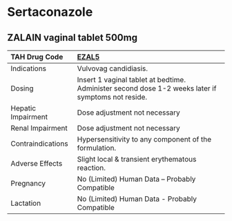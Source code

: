# Sertaconazole

## ZALAIN vaginal tablet 500mg

| TAH Drug Code      | [EZAL5](https://www.tahsda.org.tw/drugs/hissearch.php?drug_code=EZAL5)                             |
|:-------------------|:---------------------------------------------------------------------------------------------------|
| Indications        | Vulvovag candidiasis.                                                                              |
| Dosing             | Insert 1 vaginal tablet at bedtime. Administer second dose 1-2 weeks later if symptoms not reside. |
| Hepatic Impairment | Dose adjustment not necessary                                                                      |
| Renal Impairment   | Dose adjustment not necessary                                                                      |
| Contraindications  | Hypersensitivity to any component of the formulation.                                              |
| Adverse Effects    | Slight local & transient erythematous reaction.                                                    |
| Pregnancy          | No (Limited) Human Data – Probably Compatible                                                      |
| Lactation          | No (Limited) Human Data - Probably Compatible                                                      |

